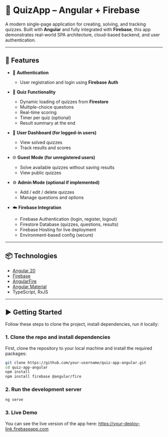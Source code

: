 # 🎯 QuizApp – Angular + Firebase

A modern single-page application for creating, solving, and tracking quizzes. Built with **Angular** and fully integrated with **Firebase**, this app demonstrates real-world SPA architecture, cloud-based backend, and user authentication.

---

## 🧩 Features

- 🔐 **Authentication**  
  - User registration and login using **Firebase Auth**
  
- 📝 **Quiz Functionality**  
  - Dynamic loading of quizzes from **Firestore**
  - Multiple-choice questions
  - Real-time scoring
  - Timer per quiz (optional)
  - Result summary at the end

- 👤 **User Dashboard (for logged-in users)**  
  - View solved quizzes
  - Track results and scores

- 🌐 **Guest Mode (for unregistered users)**  
  - Solve available quizzes without saving results
  - View public quizzes

- ⚙️ **Admin Mode (optional if implemented)**  
  - Add / edit / delete quizzes
  - Manage questions and options

- ☁️ **Firebase Integration**  
  - Firebase Authentication (login, register, logout)
  - Firestore Database (quizzes, questions, results)
  - Firebase Hosting for live deployment
  - Environment-based config (secure)

---

## 📦 Technologies

- [Angular 20](https://angular.dev/)
- [Firebase](https://firebase.google.com/)
- [AngularFire](https://github.com/angular/angularfire)
- [Angular Material](https://material.angular.io/)
- TypeScript, RxJS

---

## ▶️ Getting Started

Follow these steps to clone the project, install dependencies, run it locally:

### 1. Clone the repo and install dependencies

First, clone the repository to your local machine and install the required packages:

```bash
git clone https://github.com/your-username/quiz-app-angular.git
cd quiz-app-angular
npm install
npm install firebase @angular/fire
``` 
### 2. Run the development server

```bash
ng serve
```

### 3. Live Demo
You can see the live version of the app here: https://your-deploy-link.firebaseapp.com